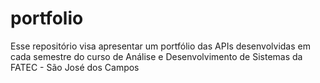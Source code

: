 # portfolio
Esse repositório visa apresentar um portfólio das APIs desenvolvidas em cada semestre do curso de Análise e Desenvolvimento de Sistemas da FATEC - São José dos Campos
